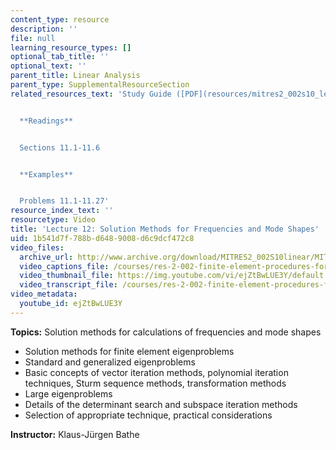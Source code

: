 ```yaml
---
content_type: resource
description: ''
file: null
learning_resource_types: []
optional_tab_title: ''
optional_text: ''
parent_title: Linear Analysis
parent_type: SupplementalResourceSection
related_resources_text: 'Study Guide ([PDF](resources/mitres2_002s10_lec12))


  **Readings**


  Sections 11.1-11.6


  **Examples**


  Problems 11.1-11.27'
resource_index_text: ''
resourcetype: Video
title: 'Lecture 12: Solution Methods for Frequencies and Mode Shapes'
uid: 1b541d7f-788b-d648-9008-d6c9dcf472c8
video_files:
  archive_url: http://www.archive.org/download/MITRES2_002S10linear/MITRES2_002S10linear_lec12_300k.mp4
  video_captions_file: /courses/res-2-002-finite-element-procedures-for-solids-and-structures-spring-2010/1df883dc8fe05b8c8468ea07d039d487_ejZtBwLUE3Y.vtt
  video_thumbnail_file: https://img.youtube.com/vi/ejZtBwLUE3Y/default.jpg
  video_transcript_file: /courses/res-2-002-finite-element-procedures-for-solids-and-structures-spring-2010/65c22acd30859cf69775a2fd180cd40b_ejZtBwLUE3Y.pdf
video_metadata:
  youtube_id: ejZtBwLUE3Y
---
```


**Topics:** Solution methods for calculations of frequencies and mode shapes

*   Solution methods for finite element eigenproblems
*   Standard and generalized eigenproblems
*   Basic concepts of vector iteration methods, polynomial iteration techniques, Sturm sequence methods, transformation methods
*   Large eigenproblems
*   Details of the determinant search and subspace iteration methods
*   Selection of appropriate technique, practical considerations

**Instructor:** Klaus-Jürgen Bathe